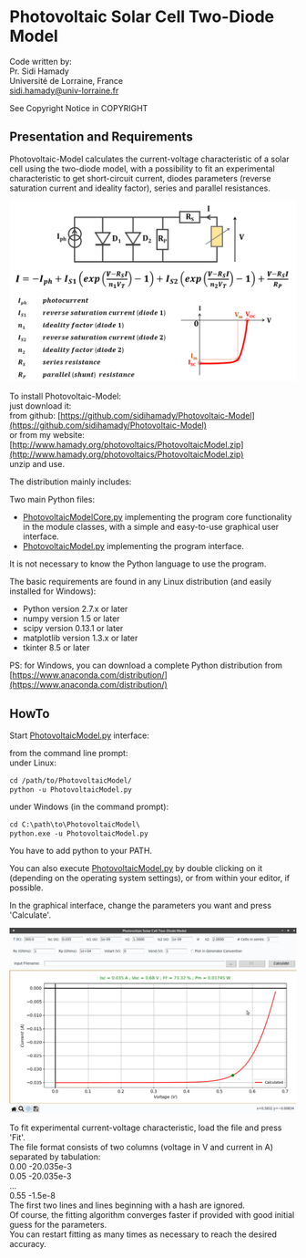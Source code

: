 # Photovoltaic Solar Cell Two-Diode Model

Code written by:  
Pr. Sidi Hamady  
Université de Lorraine, France  
sidi.hamady@univ-lorraine.fr

See Copyright Notice in COPYRIGHT

## Presentation and Requirements

Photovoltaic-Model calculates the current-voltage characteristic of a solar cell using the two-diode model, with a possibility to fit an experimental characteristic to get short-circuit current, diodes parameters (reverse saturation current and ideality factor), series and parallel resistances.

![Photovoltaic Two-Diode Model](pvmodel.png)


To install Photovoltaic-Model:  
just download it:  
from github: [https://github.com/sidihamady/Photovoltaic-Model](https://github.com/sidihamady/Photovoltaic-Model)  
or from my website: [http://www.hamady.org/photovoltaics/PhotovoltaicModel.zip](http://www.hamady.org/photovoltaics/PhotovoltaicModel.zip)  
unzip and use.

The distribution mainly includes:  

Two main Python files:  
* [PhotovoltaicModelCore.py](PhotovoltaicModelCore.py) implementing the program core functionality in the module classes, with a simple and easy-to-use graphical user interface.  
* [PhotovoltaicModel.py](PhotovoltaicModel.py) implementing the program interface.  


It is not necessary to know the Python language to use the program.

The basic requirements are found in any Linux distribution (and easily installed for Windows):
* Python version 2.7.x or later
* numpy version 1.5 or later
* scipy version 0.13.1 or later
* matplotlib version 1.3.x or later
* tkinter 8.5 or later

PS: for Windows, you can download a complete Python distribution from [https://www.anaconda.com/distribution/](https://www.anaconda.com/distribution/)

## HowTo

Start [PhotovoltaicModel.py](PhotovoltaicModel.py) interface:  

from the command line prompt:  
under Linux:
```
cd /path/to/PhotovoltaicModel/  
python -u PhotovoltaicModel.py  
```
under Windows (in the command prompt):
```
cd C:\path\to\PhotovoltaicModel\  
python.exe -u PhotovoltaicModel.py  
```
You have to add python to your PATH.  

You can also execute [PhotovoltaicModel.py](PhotovoltaicModel.py) by double clicking on it (depending on the operating system settings), or from within your editor, if possible.

In the graphical interface, change the parameters you want and press 'Calculate'.  


![Photovoltaic Two-Diode Model](screenshot1.png)


To fit experimental current-voltage characteristic, load the file and press 'Fit'.  
The file format consists of two columns (voltage in V  and current in A) separated by tabulation:  
0.00	-20.035e-3  
0.05	-20.035e-3  
...  
0.55	-1.5e-8  
The first two lines and lines beginning with a hash are ignored.  
Of course, the fitting algorithm converges faster if provided with good initial guess for the parameters.  
You can restart fitting as many times as necessary to reach the desired accuracy.
